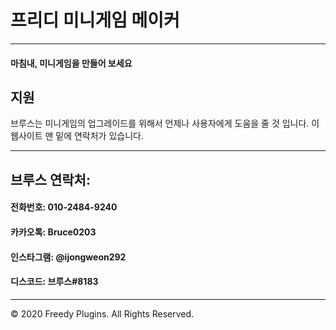 # 프리디 미니게임 메이커

***

#### 마침내, 미니게임을 만들어 보세요

## 지원
브루스는 미니게임의 업그레이드를 위해서 언제나 사용자에게 도움을 줄 것 입니다. 이 웹사이트 맨 밑에 연락처가 있습니다.

***

## 브루스 연락처:

#### 전화번호: 010-2484-9240
#### 카카오톡: Bruce0203
#### 인스타그램: @ijongweon292
#### 디스코드: 브루스#8183

***

© 2020 Freedy Plugins. All Rights Reserved.
